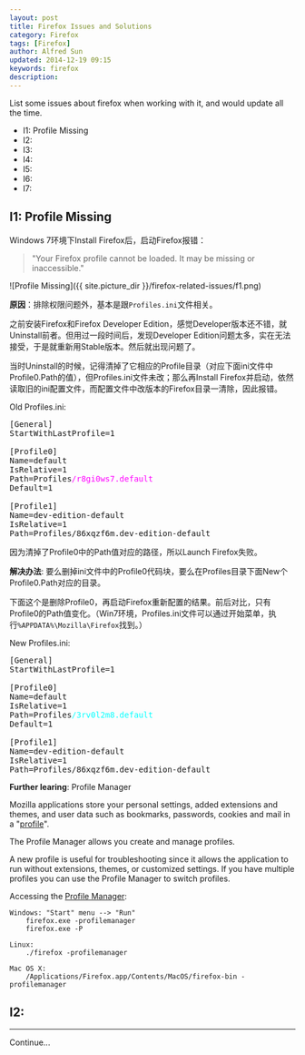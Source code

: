 ```yaml
---
layout: post
title: Firefox Issues and Solutions
category: Firefox
tags: [Firefox]
author: Alfred Sun
updated: 2014-12-19 09:15
keywords: firefox
description: 
---
```


List some issues about firefox when working with it, and would update all the time.

* I1: Profile Missing
* I2: 
* I3: 
* I4: 
* I5: 
* I6: 
* I7: 

<!--more-->

## I1: Profile Missing

Windows 7环境下Install Firefox后，启动Firefox报错：

> "Your Firefox profile cannot be loaded. It may be missing or inaccessible."

![Profile Missing]({{ site.picture_dir }}/firefox-related-issues/f1.png)

**原因**：排除权限问题外，基本是跟`Profiles.ini`文件相关。

之前安装Firefox和Firefox Developer Edition，感觉Developer版本还不错，就Uninstall前者。但用过一段时间后，发现Developer Edition问题太多，实在无法接受，于是就重新用Stable版本。然后就出现问题了。

当时Uninstall的时候，记得清掉了它相应的Profile目录（对应下面ini文件中Profile0.Path的值），但Profiles.ini文件未改；那么再Install Firefox并启动，依然读取旧的ini配置文件，而配置文件中改版本的Firefox目录一清除，因此报错。

Old Profiles.ini:

<pre>
[General]
StartWithLastProfile=1

[Profile0]
Name=default
IsRelative=1
Path=Profiles<font color="fuchsia">/r8gi0ws7.default</font>
Default=1

[Profile1]
Name=dev-edition-default
IsRelative=1
Path=Profiles/86xqzf6m.dev-edition-default
</pre>

因为清掉了Profile0中的Path值对应的路径，所以Launch Firefox失败。

**解决办法**: 要么删掉ini文件中的Profile0代码块，要么在Profiles目录下面New个Profile0.Path对应的目录。

下面这个是删除Profile0，再启动Firefox重新配置的结果。前后对比，只有Profile0的Path值变化。（Win7环境，Profiles.ini文件可以通过开始菜单，执行`%APPDATA%\Mozilla\Firefox`找到。）

New Profiles.ini:

<pre>
[General]
StartWithLastProfile=1

[Profile0]
Name=default
IsRelative=1
Path=Profiles<font color="cyan">/3rv0l2m8.default</font>
Default=1

[Profile1]
Name=dev-edition-default
IsRelative=1
Path=Profiles/86xqzf6m.dev-edition-default
</pre>

**Further learing**: Profile Manager

Mozilla applications store your personal settings, added extensions and themes, and user data such as bookmarks, passwords, cookies and mail in a "[profile][0]".

The Profile Manager allows you create and manage profiles.

A new profile is useful for troubleshooting since it allows the application to run without extensions, themes, or customized settings. If you have multiple profiles you can use the Profile Manager to switch profiles.

Accessing the [Profile Manager][1]:

	Windows: "Start" menu --> "Run"
		firefox.exe -profilemanager
		firefox.exe -P

	Linux: 
		./firefox -profilemanager

	Mac OS X:
		/Applications/Firefox.app/Contents/MacOS/firefox-bin -profilemanager

[0]: http://kb.mozillazine.org/Profile_folder
[1]: http://kb.mozillazine.org/Profile_Manager#Accessing_the_Profile_Manager


## I2: 


* * * * * *

Continue...


